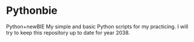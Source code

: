 # Pythonbie
Python+newBIE
My simple and basic Python scripts for my practicing. I will try to keep this repository up to date for year 2038.
